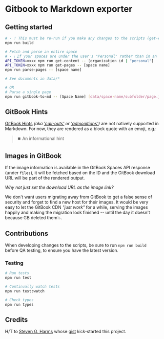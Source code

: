 # Gitbook to Markdown exporter

## Getting started

```bash
# - ! This must be re-run if you make any changes to the scripts (get-content.ts, parse-pages.ts, etc)
npm run build

# Fetch and parse an entire space
# - ℹ️ If your spaces are under the user's "Personal" rather than in an organization, use "personal" as the organization id.
API_TOKEN=xxxx npm run get-content -- [organization id | "personal"]
API_TOKEN=xxxx npm run get-pages -- [space name]
npm run parse-pages -- [space name]

# See documents in data/*

# OR
# Parse a single page
npm run gitbook-to-md -- [Space Name] [data/space-name/subfolder/page.json]
```

## GitBook Hints

[GitBook Hints](https://docs.gitbook.com/content-creation/blocks/hint) _(aka ['call-outs'](https://docs.readme.com/rdmd/docs/callouts) or ['admonitions'](https://squidfunk.github.io/mkdocs-material/reference/admonitions/))_ are not natively supported in Markdown. For now, they are rendered as a block quote with an emoji, e.g.:

> ⏹️ An informational hint

## Images in GitBook

If the image information is available in the GitBook Spaces API response (under `files`), it will be fetched based on the ID and the GitBook download URL will be part of the rendered output.

_Why not just set the download URL as the image link?_

We don't want users migrating away from GitBook to get a false sense of security and forget to find a new host for their images. It would be very easy to let the GitBook CDN _"just work"_ for a while, serving the images happily and making the migration look finished -- until the day it doesn't because GB deleted them💥.

## Contributions

When developing changes to the scripts, be sure to run `npm run build` before QA testing, to ensure you have the latest version.

### Testing

```bash
# Run tests
npm run test

# Continually watch tests
npm run test:watch

# Check types
npm run types
```

## Credits

H/T to [Steven G. Harms](https://gist.github.com/sgharms) whose [gist](https://gist.github.com/sgharms/cb9451b35dfa88543f5c62694aa07c03) kick-started this project.
